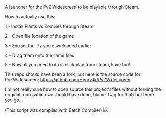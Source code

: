 A launcher for the PvZ Widescreen to be playable through Steam.

How to actually use this:

1 - Install Plants vs Zombies through Steam

2 - Open file location of the game

3 - Extract the .7z you downloaded earlier

4 - Drag them onto the game files

5 - Now all you need to do is click play from steam, have fun!

This repo should have been a fork, but here is the source code for PvZWidescreen; https://github.com/HenryJk/PvZWidescreen

 I'm not really sure how to open source this project's files without forking the original repo (which we should have done, blame Twig for that) but there you go...

(This script was compiled with Batch Compiler)
![](https://github.com/Twig6943/PvZWidescreenSteamLauncher/blob/main/Plants_VS_Zombies_Logo.png)
